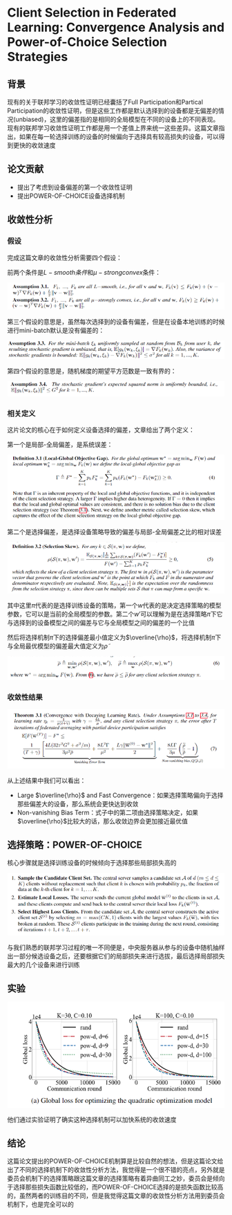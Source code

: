 # Client Selection in Federated Learning: Convergence Analysis and Power-of-Choice Selection Strategies

## 背景

现有的关于联邦学习的收敛性证明已经囊括了Full Participation和Partical Participation的收敛性证明，但是这些工作都是默认选择到的设备都是无偏差的情况(unbiased)，这里的偏差指的是相同的全局模型在不同的设备上的不同表现。现有的联邦学习收敛性证明工作都是用一个差值上界来统一这些差异。这篇文章指出，如果在每一轮选择训练的设备的时候偏向于选择具有较高损失的设备，可以得到更快的收敛速度

## 论文贡献

* 提出了考虑到设备偏差的第一个收敛性证明
* 提出POWER-OF-CHOICE设备选择机制

## 收敛性分析

### 假设

完成这篇文章的收敛性分析需要四个假设：

前两个条件是$L-smooth条件$和$\mu-strong convex$条件：

![](images/1.png)

第三个假设的意思是，虽然每次选择到的设备有偏差，但是在设备本地训练的时候进行mini-batch默认是没有偏差的：

![](./images/2.png)

第四个假设的意思是，随机梯度的期望平方范数是一致有界的：

![](./images/3.png)

### 相关定义

这片论文的核心在于如何定义设备选择的偏差，文章给出了两个定义：

第一个是局部-全局偏差，是系统误差：

![](./images/4.png)

第二个是选择偏差，是选择设备策略导致的偏差与局部-全局偏差之比的相对误差

![](./images/5.png)

其中这里$\pi$代表的是选择训练设备的策略，第一个$w$代表的是决定选择策略的模型参数，它可以是当前的全局模型的参数。第二个$w'$可以理解为是在选择策略$\pi$下它与选择到的设备模型之间的偏差与它与全局模型之间的偏差的一个比值

然后将选择机制$\pi$下的选择偏差最小值定义为$\overline{\rho}$，将选择机制$\pi$下与全局最优模型的偏差最大值定义为$\widetilde{\rho}$

![](./images/6.png)

### 收敛性结果

![](./images/7.png)

从上述结果中我们可以看出：

* Large $\overline{\rho}$ and Fast Convergence：如果选择策略偏向于选择那些偏差大的设备，那么系统会更快达到收敛
* Non-vanishing Bias Term：式子中的第二项由选择策略决定，如果$\overline{\rho}$比较大的话，那么收敛边界会更加接近最优值

## 选择策略：POWER-OF-CHOICE

核心步骤就是选择训练设备的时候倾向于选择那些局部损失高的

![](images/8.png)

与我们熟悉的联邦学习过程的唯一不同便是，中央服务器从参与的设备中随机抽样出一部分候选设备之后，还要根据它们的局部损失来进行选拔，最后选择局部损失最大的几个设备来进行训练

## 实验

![](./images/9.png)

他们通过实验证明了确实这种选择机制可以加快系统的收敛速度

## 结论

这篇论文提出的POWER-OF-CHOICE机制算是比较自然的想法，但是这篇论文给出了不同的选择机制下的收敛性分析方法，我觉得是一个很不错的亮点，另外就是委员会机制下的选择策略跟这篇文章的选择策略有着异曲同工之妙，委员会是倾向于选择那些损失函数比较低的，而POWER-OF-CHOICE选择的是损失函数比较高的，虽然两者的训练目的不同，但是我觉得这篇文章的收敛性分析方法用到委员会机制下，也是完全可以的